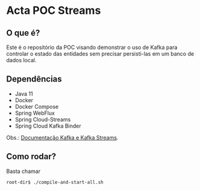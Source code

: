 # Acta POC Streams

## O que é?

Este é o repositório da POC visando demonstrar o uso de Kafka para controlar o estado das entidades sem precisar persisti-las em um banco de dados local.

## Dependências

- Java 11
- Docker
- Docker Compose
- Spring WebFlux
- Spring Cloud-Streams
- Spring Cloud Kafka Binder

Obs.: [Documentação Kafka e Kafka Streams](https://docs.confluent.io/current/).

## Como rodar?

Basta chamar

```bash
root-dir$ ./compile-and-start-all.sh
```
